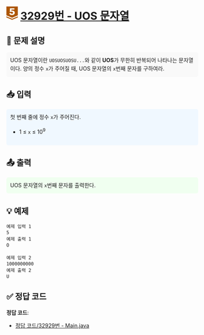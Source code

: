 <!-- ChatGPT를 사용하여 꾸몄습니다 -->
# <img src="https://github.com/GUBBIB/BaekJoonCode/blob/main/Tier_Img/Bronze-5.svg" alt="티어그림" width="30px" height="35px"> [32929번 - UOS 문자열](https://www.acmicpc.net/problem/32929)

<h2>📝 문제 설명</h2>
<div style="background-color: #f9f9f9; padding: 10px; border-radius: 5px; line-height: 1.6;">
    UOS 문자열이란 <code>UOSUOSUOSU...</code>와 같이 <strong>UOS</strong>가 무한히 반복되어 나타나는 문자열이다. 양의 정수 <code>x</code>가 주어질 때, UOS 문자열의 <code>x</code>번째 문자를 구하여라.
</div>

<h2>📥 입력</h2>
<div style="background-color: #f0f8ff; padding: 10px; border-radius: 5px; line-height: 1.6;">
    첫 번째 줄에 정수 <code>x</code>가 주어진다.<br>
    <ul>
        <li>1 ≤ <code>x</code> ≤ 10<sup>9</sup></li>
    </ul>
</div>

<h2>📤 출력</h2>
<div style="background-color: #f0fff0; padding: 10px; border-radius: 5px; line-height: 1.6;">
    UOS 문자열의 <code>x</code>번째 문자를 출력한다.
</div>

<h2>💡 예제</h2>

```plaintext
예제 입력 1
5
예제 출력 1
O

예제 입력 2
1000000000
예제 출력 2
U
```

## ✅ 정답 코드
**정답 코드**:
- [정답 코드/32929번 - Main.java](https://github.com/GUBBIB/BaekJoonCode/tree/main/Bronze/32929%EB%B2%88%20-%20UOS%20%EB%AC%B8%EC%9E%90%EC%97%B4/%EC%A0%95%EB%8B%B5%EC%BD%94%EB%93%9C)